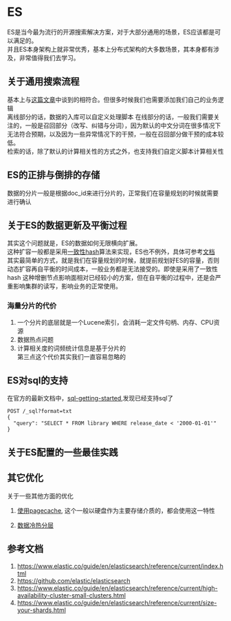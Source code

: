 # ES
ES是当今最为流行的开源搜索解决方案，对于大部分通用的场景，ES应该都是可以满足的。  
并且ES本身架构上就非常优秀，基本上分布式架构的大多数场景，其本身都有涉及，非常值得我们去学习。

## 关于通用搜索流程
基本上与[这篇文章](http://www.kequeen.work/search/principle.html)中谈到的相符合。但很多时候我们也需要添加我们自己的业务逻辑  
离线部分的话，数据的入库可以自定义处理脚本
在线部分的话，一般我们需要关注的，一般是召回部分（改写、纠错与分词），因为默认的中文分词在很多情况下无法符合预期，以及因为一些异常情况下的干预，一般在召回部分做干预的成本较低。  
检索的话，除了默认的计算相关性的方式之外，也支持我们自定义脚本计算相关性

## ES的正排与倒排的存储
数据的分片一般是根据doc_id来进行分片的，正常我们在容量规划的时候就需要进行确认

## 关于ES的数据更新及平衡过程
其实这个问题就是，ES的数据如何无限横向扩展。  
这种扩容一般都是采用[一致性hash](https://zh.wikipedia.org/wiki/%E4%B8%80%E8%87%B4%E5%93%88%E5%B8%8C)算法来实现，ES也不例外，具体可参考[文档](https://www.elastic.co/guide/en/elasticsearch/reference/8.4/indices-split-index.html)  
其实最简单的方式，就是我们在容量规划的时候，就提前规划好ES的容量，否则动态扩容再自平衡的时间成本，一般业务都是无法接受的。即使是采用了一致性 hash 这种增删节点影响面相对已经较小的方案，但在自平衡的过程中，还是会严重影响集群的读写，影响业务的正常使用。


### 海量分片的代价
1. 一个分片的底层就是一个Lucene索引，会消耗一定文件句柄、内存、CPU资源
2. 数据热点问题
3. 计算相关度的词频统计信息是基于分片的  
第三点这个代价其实我们一直容易忽略的


## ES对sql的支持
在官方的最新文档中，[sql-getting-started](https://www.elastic.co/guide/en/elasticsearch/reference/current/sql-getting-started.html),发现已经支持sql了

```
POST /_sql?format=txt
{
  "query": "SELECT * FROM library WHERE release_date < '2000-01-01'"
}
```

## 关于ES配置的一些最佳实践



## 其它优化
关于一些其他方面的优化
 1. [使用pagecache](https://www.elastic.co/guide/en/elasticsearch/reference/current/preload-data-to-file-system-cache.html), 这个一般以硬盘作为主要存储介质的，都会使用这一特性

 2. [数据冷热分层](https://www.elastic.co/guide/en/elasticsearch/reference/current/data-tiers.html#warm-tier)



## 参考文档
1. <https://www.elastic.co/guide/en/elasticsearch/reference/current/index.html>
2. <https://github.com/elastic/elasticsearch>
3. <https://www.elastic.co/guide/en/elasticsearch/reference/current/high-availability-cluster-small-clusters.html>
4. <https://www.elastic.co/guide/en/elasticsearch/reference/current/size-your-shards.html>